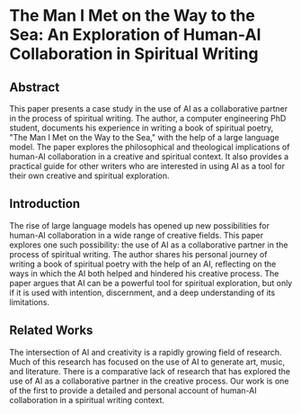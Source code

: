 # The Man I Met on the Way to the Sea: An Exploration of Human-AI Collaboration in Spiritual Writing

## Abstract
This paper presents a case study in the use of AI as a collaborative partner in the process of spiritual writing. The author, a computer engineering PhD student, documents his experience in writing a book of spiritual poetry, "The Man I Met on the Way to the Sea," with the help of a large language model. The paper explores the philosophical and theological implications of human-AI collaboration in a creative and spiritual context. It also provides a practical guide for other writers who are interested in using AI as a tool for their own creative and spiritual exploration.

## Introduction
The rise of large language models has opened up new possibilities for human-AI collaboration in a wide range of creative fields. This paper explores one such possibility: the use of AI as a collaborative partner in the process of spiritual writing. The author shares his personal journey of writing a book of spiritual poetry with the help of an AI, reflecting on the ways in which the AI both helped and hindered his creative process. The paper argues that AI can be a powerful tool for spiritual exploration, but only if it is used with intention, discernment, and a deep understanding of its limitations.

## Related Works
The intersection of AI and creativity is a rapidly growing field of research. Much of this research has focused on the use of AI to generate art, music, and literature. There is a comparative lack of research that has explored the use of AI as a collaborative partner in the creative process. Our work is one of the first to provide a detailed and personal account of human-AI collaboration in a spiritual writing context.
